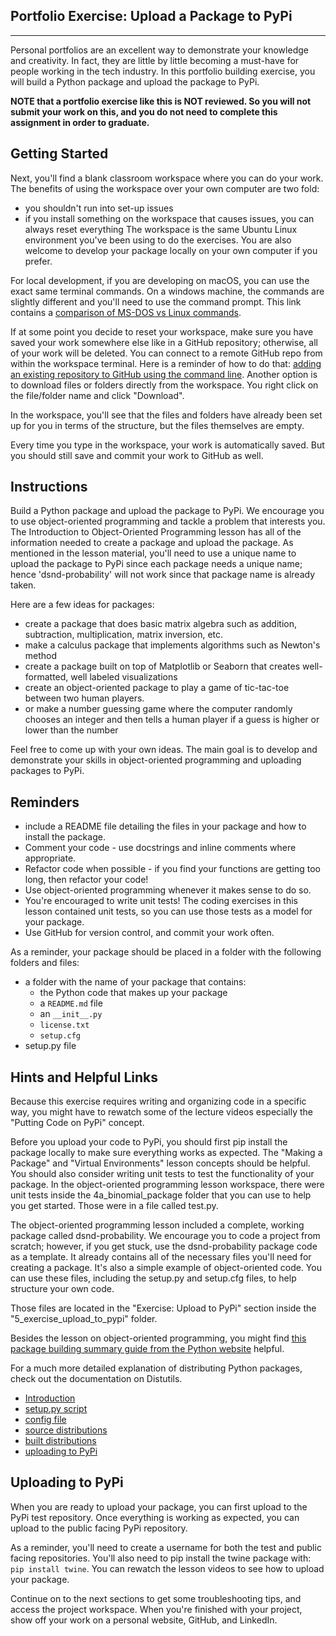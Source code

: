 Portfolio Exercise: Upload a Package to PyPi
---
---

Personal portfolios are an excellent way to demonstrate your knowledge and creativity. In fact, they are little by little becoming a must-have for people working in the tech industry. In this portfolio building exercise, you will build a Python package and upload the package to PyPi.

**NOTE that a portfolio exercise like this is NOT reviewed. So you will not submit your work on this, and you do not need to complete this assignment in order to graduate.**

Getting Started
---
Next, you'll find a blank classroom workspace where you can do your work. The benefits of using the workspace over your own computer are two fold:

* you shouldn't run into set-up issues
* if you install something on the workspace that causes issues, you can always reset everything
The workspace is the same Ubuntu Linux environment you've been using to do the exercises. You are also welcome to develop your package locally on your own computer if you prefer.

For local development, if you are developing on macOS, you can use the exact same terminal commands. On a windows machine, the commands are slightly different and you'll need to use the command prompt. This link contains a [comparison of MS-DOS vs Linux commands](https://access.redhat.com/documentation/en-US/Red_Hat_Enterprise_Linux/4/html/Step_by_Step_Guide/ap-doslinux.html).

If at some point you decide to reset your workspace, make sure you have saved your work somewhere else like in a GitHub repository; otherwise, all of your work will be deleted. You can connect to a remote GitHub repo from within the workspace terminal. Here is a reminder of how to do that: [adding an existing repository to GitHub using the command line](https://help.github.com/articles/adding-an-existing-project-to-github-using-the-command-line/). Another option is to download files or folders directly from the workspace. You right click on the file/folder name and click "Download".

In the workspace, you'll see that the files and folders have already been set up for you in terms of the structure, but the files themselves are empty.

Every time you type in the workspace, your work is automatically saved. But you should still save and commit your work to GitHub as well.

Instructions
---

Build a Python package and upload the package to PyPi. We encourage you to use object-oriented programming and tackle a problem that interests you. The Introduction to Object-Oriented Programming lesson has all of the information needed to create a package and upload the package. As mentioned in the lesson material, you'll need to use a unique name to upload the package to PyPi since each package needs a unique name; hence 'dsnd-probability' will not work since that package name is already taken.

Here are a few ideas for packages:

* create a package that does basic matrix algebra such as addition, subtraction, multiplication, matrix inversion, etc.
* make a calculus package that implements algorithms such as Newton's method
* create a package built on top of Matplotlib or Seaborn that creates well-formatted, well labeled visualizations
* create an object-oriented package to play a game of tic-tac-toe between two human players.
* or make a number guessing game where the computer randomly chooses an integer and then tells a human player if a guess is higher or lower than the number

Feel free to come up with your own ideas. The main goal is to develop and demonstrate your skills in object-oriented programming and uploading packages to PyPi.

Reminders
---
* include a README file detailing the files in your package and how to install the package.
* Comment your code - use docstrings and inline comments where appropriate.
* Refactor code when possible - if you find your functions are getting too long, then refactor your code!
* Use object-oriented programming whenever it makes sense to do so.
* You're encouraged to write unit tests! The coding exercises in this lesson contained unit tests, so you can use those tests as a model for your package.
* Use GitHub for version control, and commit your work often.

As a reminder, your package should be placed in a folder with the following folders and files:

* a folder with the name of your package that contains:
    * the Python code that makes up your package
    * a `README.md` file
    * an `__init__.py`
    * `license.txt`
    * `setup.cfg`
* setup.py file


Hints and Helpful Links
---

Because this exercise requires writing and organizing code in a specific way, you might have to rewatch some of the lecture videos especially the "Putting Code on PyPi" concept.

Before you upload your code to PyPi, you should first pip install the package locally to make sure everything works as expected. The "Making a Package" and "Virtual Environments" lesson concepts should be helpful. You should also consider writing unit tests to test the functionality of your package. In the object-oriented programming lesson workspace, there were unit tests inside the 4a_binomial_package folder that you can use to help you get started. Those were in a file called test.py.

The object-oriented programming lesson included a complete, working package called dsnd-probability. We encourage you to code a project from scratch; however, if you get stuck, use the dsnd-probability package code as a template. It already contains all of the necessary files you'll need for creating a package. It's also a simple example of object-oriented code. You can use these files, including the setup.py and setup.cfg files, to help structure your own code.

Those files are located in the "Exercise: Upload to PyPi" section inside the "5_exercise_upload_to_pypi" folder.

Besides the lesson on object-oriented programming, you might find [this package building summary guide from the Python website](https://packaging.python.org/guides/distributing-packages-using-setuptools/) helpful.

For a much more detailed explanation of distributing Python packages, check out the documentation on Distutils.

* [Introduction](https://docs.python.org/3/distutils/introduction.html)
* [setup.py script](https://docs.python.org/3/distutils/setupscript.html)
* [config file](https://docs.python.org/3/distutils/configfile.html)
* [source distributions](https://docs.python.org/3/distutils/sourcedist.html)
* [built distributions](https://docs.python.org/3/distutils/builtdist.html)
* [uploading to PyPi](https://docs.python.org/3/distutils/packageindex.html)

Uploading to PyPi
---
When you are ready to upload your package, you can first upload to the PyPi test repository. Once everything is working as expected, you can upload to the public facing PyPi repository.

As a reminder, you'll need to create a username for both the test and public facing repositories. You'll also need to pip install the twine package with: `pip install twine`. You can rewatch the lesson videos to see how to upload your package.

Continue on to the next sections to get some troubleshooting tips, and access the project workspace. When you're finished with your project, show off your work on a personal website, GitHub, and LinkedIn.
